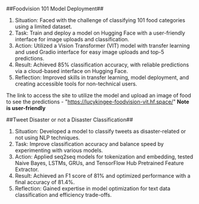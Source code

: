 ##Foodvision 101 Model Deployment##
1. Situation: Faced with the challenge of classifying 101 food categories using a limited dataset.
2. Task: Train and deploy a model on Hugging Face with a user-friendly interface for image uploads and classification.
3. Action: Utilized a Vision Transformer (VIT) model with transfer learning and used Gradio interface for easy image uploads and top-5 predictions.
4. Result: Achieved 85% classification accuracy, with reliable predictions via a cloud-based interface on Hugging Face.
5. Reflection: Improved skills in transfer learning, model deployment, and creating accessible tools for non-technical users.

The link to access the site to utilize the model and upload an image of food to see the predictions - "https://lucykingee-foodvision-vit.hf.space/" **Note is user-friendly**



##Tweet Disaster or not a Disaster Classification##
1. Situation: Developed a model to classify tweets as disaster-related or not using NLP techniques.
2. Task: Improve classification accuracy and balance speed by experimenting with various models.
3. Action: Applied seq2seq models for tokenization and embedding, tested Naive Bayes, LSTMs, GRUs, and TensorFlow Hub Pretrained Feature Extractor.
4. Result: Achieved an F1 score of 81% and optimized performance with a final accuracy of 81.4%.
5. Reflection: Gained expertise in model optimization for text data classification and efficiency trade-offs.
